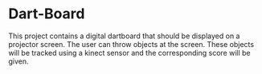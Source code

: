 # Dart-Board
This project contains a digital dartboard that should be displayed on a projector screen. The user can throw objects at the screen. These objects will be tracked using a kinect sensor and the corresponding score will be given.
